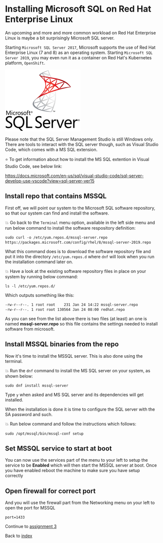 # Installing Microsoft SQL on Red Hat Enterprise Linux

An upcoming and more and more common workload on Red Hat Enterprise Linux is maybe a bit surprisingly Microsoft SQL server.

Starting ```Microsoft SQL Server 2017```, Microsoft supports the use of Red Hat Enterprise Linux (7 and 8) as an operating system. Starting ```Microsoft SQL Server 2019```, you may even run it as a container on Red Hat's Kubernetes platform, ```OpenShift```.

![microsoft sql server](images/mssql.png)

Please note that the SQL Server Management Studio is still Windows only. There are tools to interact with the SQL server though, such as Visual Studio Code, which comes with a MS SQL extension.

:star: To get information about how to install the MS SQL extention in Visual Studio Code, see below link:

https://docs.microsoft.com/en-us/sql/visual-studio-code/sql-server-develop-use-vscode?view=sql-server-ver15

## Install repo that contains MSSQL

First off, we will point our system to the Microsoft SQL software repository, so that our system can find and install the software.

:boom: Go back to the ```Terminal``` menu option, available in the left side menu and run below command to install the software respository definition:

```
sudo curl -o /etc/yum.repos.d/mssql-server.repo https://packages.microsoft.com/config/rhel/8/mssql-server-2019.repo
```

What this command does is to download the software repository file and put it into the directory  ```/etc/yum.repos.d``` where ```dnf``` will look when you run the installation command later on.

:boom: Have a look at the existing software repository files in place on your system by running below command:
```
ls -l /etc/yum.repos.d/
```
Which outputs something like this:
```
-rw-r--r--. 1 root root    231 Jan 24 14:22 mssql-server.repo
-rw-r--r--. 1 root root 130564 Jan 24 08:00 redhat.repo
```
As you can see from the list above there is two files (at least) an one is named **mssql-server.repo** so this file contains the settings needed to install software from microsoft.

## Install MSSQL binaries from the repo

Now it's time to install the MSSQL server. This is also done using the terminal.

:boom: Run the ```dnf``` command to install the MS SQL server on your system, as shown below:

```
sudo dnf install mssql-server
```

Type ```y``` when asked and MS SQL server and its dependencies will get installed.

When the installation is done it is time to configure the SQL server with the SA password and such.

:boom: Run below command and follow the instructions which follows:
```
sudo /opt/mssql/bin/mssql-conf setup
```

## Set MSSQL service to start at boot

You can now use the services part of the menu to your left to setup the service to be **Enabled** which will then start the MSSQL server at boot. Once you have enabled reboot the machine to make sure you have setup correctly

## Open firewall for correct port

And you will use the firewall part from the Networking menu on your left to open the port for MSSQL
```
port=1433
```

Continue to [assignment 3](assign3.md)

Back to [index](thews.md)
